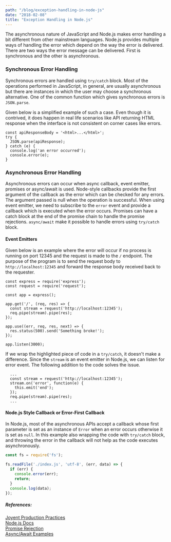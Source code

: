 ```yaml
---
path: "/blog/exception-handling-in-node-js"
date: "2018-02-08"
title: "Exception Handling in Node.js"
---
```


The asynchronous nature of JavaScript and Node.js makes error handling a bit different from other mainstream languages. Node.js provides multiple ways of handling the error which depend on the way the error is delivered. There are two ways the error message can be delivered. First is synchronous and the other is asynchronous.

### Synchronous Error Handling
Synchronous errors are handled using `try/catch` block. Most of the operations performed in JavaScript, in general, are usually asynchronous but there are instances in which the user may choose a synchronous alternative. One of the common function which gives synchronous errors is `JSON.parse`.

Given below is a simplified example of such a case. Even though it is contrived, it does happen in real life scenarios like API returning HTML response when the interface is not consistent on corner cases like errors.
```javascript{5-6}
const apiResponseBody = '<html>...</html>';
try {
  JSON.parse(apiResponse);
} catch (e) {
  console.log('an error occurred');
  console.error(e);
}
```
### Asynchronous Error Handling
Asynchronous errors can occur when async callback, event emitter, promises or async/await is used. Node-style callbacks provide the first argument of the callback as the error which can be checked for any errors. The argument passed is null when the operation is successful. When using event emitter, we need to subscribe to the `error` event and provide a callback which is executed when the error occurs. Promises can have a catch block at the end of the promise chain to handle the promise rejections. `async/await` make it possible to handle errors using `try/catch` block.

#### Event Emitters
Given below is an example where the error will occur if no process is running on port 12345 and the request is made to the `/` endpoint. The purpose of the program is to send the request body to `http://localhost:12345` and forward the response body received back to the requester.
```javascript{7-8}
const express = require('express');
const request = require('request');

const app = express();

app.get('/', (req, res) => {
  const stream = request('http://localhost:12345');
  req.pipe(stream).pipe(res);
});

app.use((err, req, res, next) => {
  res.status(500).send('Something broke!');
});

app.listen(3000);
```

If we wrap the highlighted piece of code in a `try/catch`, it doesn't make a difference. Since the `stream` is an event emitter in Node.js, we can listen for error event. The following addition to the code solves the issue.
```javascript{3-5}
  ...
  const stream = request('http://localhost:12345');
  stream.on('error', function(e) {
    this.emit('end');
  });
  req.pipe(stream).pipe(res);
  ...
```

#### Node.js Style Callback or Error-First Callback
In Node.js, most of the asynchronous APIs accept a callback whose first parameter is set as an instance of `Error` when an error occurs otherwise it is set as `null`. In this example also wrapping the code with `try/catch` block, and throwing the error in the callback will not help as the code executes asynchronously.
```javascript
const fs = require('fs');

fs.readFile('./index.js', 'utf-8', (err, data) => {
  if (err) {
    console.error(err);
    return;
  }
  console.log(data);
});
```

##### References:
[Joyent Production Practices](https://www.joyent.com/node-js/production/design/errors) \
[Node.js Docs](https://nodejs.org/api/errors.html) \
[Promise Rejection](https://developer.mozilla.org/en-US/docs/Web/JavaScript/Reference/Global_Objects/Promise/catch) \
[Async/Await Examples](https://developer.mozilla.org/en-US/docs/Web/JavaScript/Reference/Operators/await)
